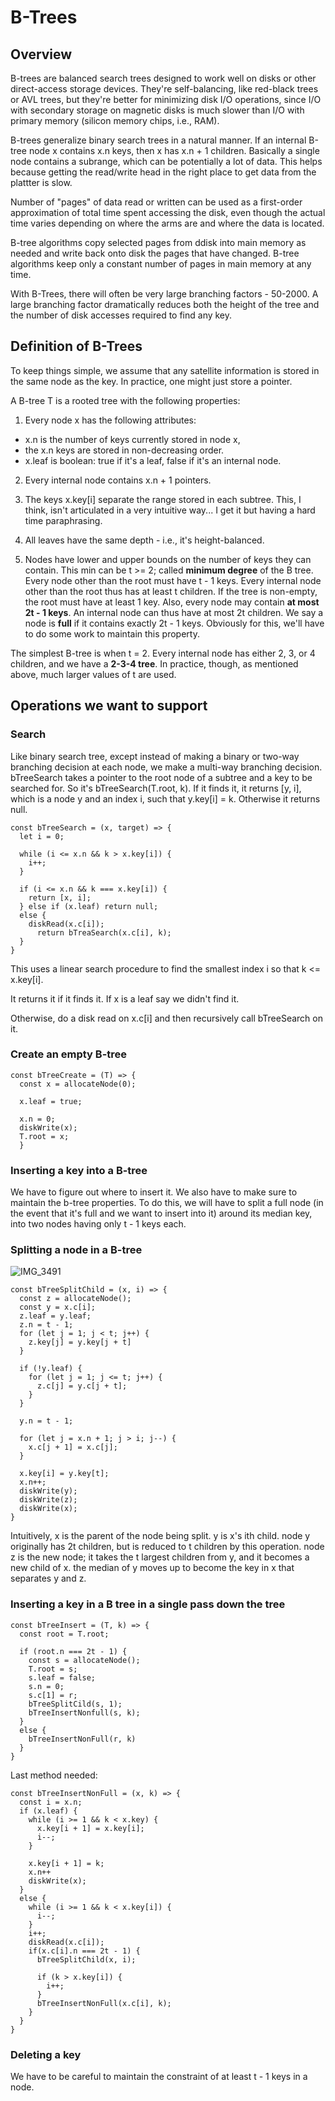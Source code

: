 # B-Trees

## Overview

B-trees are balanced search trees designed to work well on disks or other direct-access storage devices. They're self-balancing, like red-black trees or AVL trees, but they're better for minimizing disk I/O operations, since I/O with secondary storage on magnetic disks is much slower than I/O with primary memory (silicon memory chips, i.e., RAM).

B-trees generalize binary search trees in a natural manner. If an internal B-tree node x contains x.n keys, then x has x.n + 1 children. Basically a single node contains a subrange, which can be potentially a lot of data. This helps because getting the read/write head in the right place to get data from the plattter is slow.

Number of "pages" of data read or written can be used as a first-order approximation of total time spent accessing the disk, even though the actual time varies depending on where the arms are and where the data is located.

B-tree algorithms copy selected pages from ddisk into main memory as needed and write back onto disk the pages that have changed. B-tree algorithms keep only a constant number of pages in main memory at any time.

With B-Trees, there will often be very large branching factors - 50-2000. A large branching factor dramatically reduces both the height of the tree and the number of disk accesses required to find any key.

## Definition of B-Trees

To keep things simple, we assume that any satellite information is stored in the same node as the key. In practice, one might just store a pointer.

A B-tree T is a rooted tree with the following properties:

1. Every node x has the following attributes:

- x.n is the number of keys currently stored in node x,
- the x.n keys are stored in non-decreasing order.
- x.leaf is boolean: true if it's a leaf, false if it's an internal node.

2. Every internal node contains x.n + 1 pointers.

3. The keys x.key[i] separate the range stored in each subtree. This, I think, isn't articulated in a very intuitive way... I get it but having a hard time paraphrasing.

4. All leaves have the same depth - i.e., it's height-balanced.

5. Nodes have lower and upper bounds on the number of keys they can contain. This min can be t >= 2; called **minimum degree** of the B tree. Every node other than the root must have t - 1 keys. Every internal node other than the root thus has at least t children. If the tree is non-empty, the root must have at least 1 key. Also, every node may contain **at most 2t - 1 keys**. An internal node can thus have at most 2t children. We say a node is **full** if it contains exactly 2t - 1 keys. Obviously for this, we'll have to do some work to maintain this property.

The simplest B-tree is when t = 2. Every internal node has either 2, 3, or 4 children, and we have a **2-3-4 tree**. In practice, though, as mentioned above, much larger values of t are used.

## Operations we want to support

### Search

Like binary search tree, except instead of making a binary or two-way branching decision at each node, we make a multi-way branching decision. bTreeSearch takes a pointer to the root node of a subtree and a key to be searched for. So it's bTreeSearch(T.root, k). If it finds it, it returns [y, i], which is a node y and an index i, such that y.key[i] = k. Otherwise it returns null.

```
const bTreeSearch = (x, target) => {
  let i = 0;

  while (i <= x.n && k > x.key[i]) {
    i++;
  }

  if (i <= x.n && k === x.key[i]) {
    return [x, i];
  } else if (x.leaf) return null;
  else {
    diskRead(x.c[i]);
      return bTreaSearch(x.c[i], k);
  }
}
```

This uses a linear search procedure to find the smallest index i so that k <= x.key[i].

It returns it if it finds it. If x is a leaf say we didn't find it.

Otherwise, do a disk read on x.c[i] and then recursively call bTreeSearch on it.

### Create an empty B-tree

```
const bTreeCreate = (T) => {
  const x = allocateNode(0);

  x.leaf = true;

  x.n = 0;
  diskWrite(x);
  T.root = x;
  }
```

### Inserting a key into a B-tree

We have to figure out where to insert it. We also have to make sure to maintain the b-tree properties. To do this, we will have to split a full node (in the event that it's full and we want to insert into it) around its median key, into two nodes having only t - 1 keys each.

### Splitting a node in a B-tree

![IMG_3491](https://user-images.githubusercontent.com/4838984/189504026-8890f219-f929-44f4-b1bb-1050a5b697f9.jpg)

```
const bTreeSplitChild = (x, i) => {
  const z = allocateNode();
  const y = x.c[i];
  z.leaf = y.leaf;
  z.n = t - 1;
  for (let j = 1; j < t; j++) {
    z.key[j] = y.key[j + t]
  }

  if (!y.leaf) {
    for (let j = 1; j <= t; j++) {
      z.c[j] = y.c[j + t];
    }
  }

  y.n = t - 1;

  for (let j = x.n + 1; j > i; j--) {
    x.c[j + 1] = x.c[j];
  }

  x.key[i] = y.key[t];
  x.n++;
  diskWrite(y);
  diskWrite(z);
  diskWrite(x);
}
```

Intuitively, x is the parent of the node being split. y is x's ith child. node y originally has 2t children, but is reduced to t children by this operation. node z is the new node; it takes the t largest children from y, and it becomes a new child of x. the median of y moves up to become the key in x that separates y and z.

### Inserting a key in a B tree in a single pass down the tree

```
const bTreeInsert = (T, k) => {
  const root = T.root;

  if (root.n === 2t - 1) {
    const s = allocateNode();
    T.root = s;
    s.leaf = false;
    s.n = 0;
    s.c[1] = r;
    bTreeSplitCild(s, 1);
    bTreeInsertNonfull(s, k);
  }
  else {
    bTreeInsertNonFull(r, k)
  }
}
```

Last method needed:

```
const bTreeInsertNonFull = (x, k) => {
  const i = x.n;
  if (x.leaf) {
    while (i >= 1 && k < x.key) {
      x.key[i + 1] = x.key[i];
      i--;
    }

    x.key[i + 1] = k;
    x.n++
    diskWrite(x);
  }
  else {
    while (i >= 1 && k < x.key[i]) {
      i--;
    }
    i++;
    diskRead(x.c[i]);
    if(x.c[i].n === 2t - 1) {
      bTreeSplitChild(x, i);

      if (k > x.key[i]) {
        i++;
      }
      bTreeInsertNonFull(x.c[i], k);
    }
  }
}
```

### Deleting a key

We have to be careful to maintain the constraint of at least t - 1 keys in a node.
